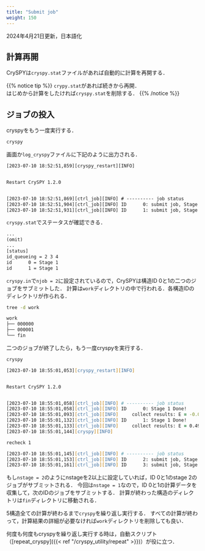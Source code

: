 ```yaml
---
title: "Submit job"
weight: 150
---
```


2024年4月21日更新，日本語化

## 計算再開

CrySPYは`cryspy.stat`ファイルがあれば自動的に計算を再開する．

{{% notice tip %}}
`crypy.stat`があれば続きから再開．  
はじめから計算をしたければ`cryspy.stat`を削除する．
{{% /notice %}}



## ジョブの投入

cryspyをもう一度実行する．

``` zsh
cryspy
```

画面か`log_cryspy`ファイルに下記のように出力される．


``` txt
[2023-07-10 18:52:51,859][cryspy_restart][INFO] 


Restart CrySPY 1.2.0


[2023-07-10 18:52:51,869][ctrl_job][INFO] # ---------- job status
[2023-07-10 18:52:51,904][ctrl_job][INFO] ID      0: submit job, Stage 1
[2023-07-10 18:52:51,931][ctrl_job][INFO] ID      1: submit job, Stage 1
```


`cryspy.stat`でステータスが確認できる．

``` txt
...
(omit)
...
[status]
id_queueing = 2 3 4
id      0 = Stage 1
id      1 = Stage 1
```
`cryspy.in`で`njob = 2`に設定されているので，CrySPYは構造ID 0と1の二つのジョブをサブミットした．
計算は`work`ディレクトリの中で行われる．各構造IDのディレクトリが作られる．
``` zsh
tree -d work
```
``` txt
work
├── 000000
├── 000001
└── fin
```

二つのジョブが終了したら，もう一度cryspyを実行する．


``` zsh
cryspy
```
``` zsh
[2023-07-10 18:55:01,053][cryspy_restart][INFO] 


Restart CrySPY 1.2.0


[2023-07-10 18:55:01,058][ctrl_job][INFO] # ---------- job status
[2023-07-10 18:55:01,058][ctrl_job][INFO] ID      0: Stage 1 Done!
[2023-07-10 18:55:01,093][ctrl_job][INFO]     collect results: E = -0.00696997755502915 eV/atom
[2023-07-10 18:55:01,132][ctrl_job][INFO] ID      1: Stage 1 Done!
[2023-07-10 18:55:01,133][ctrl_job][INFO]     collect results: E = 0.4934076667166454 eV/atom
[2023-07-10 18:55:01,144][cryspy][INFO] 

recheck 1

[2023-07-10 18:55:01,145][ctrl_job][INFO] # ---------- job status
[2023-07-10 18:55:01,153][ctrl_job][INFO] ID      2: submit job, Stage 1
[2023-07-10 18:55:01,161][ctrl_job][INFO] ID      3: submit job, Stage 1
```
もし`nstage = 2`のようにnstageを2以上に設定していれば，ID 0と1のstage 2のジョブがサブミットされる．
今回は`nstage = 1`なので，ID 0と1の計算データを収集して，次のIDのジョブをサブミットする．
計算が終わった構造のディレクトリは`fin`ディレクトリに移動される．

5構造全ての計算が終わるまで`cryspy`を繰り返し実行する．
すべての計算が終わって，計算結果の詳細が必要なければ`work`ディレクトリを削除しても良い．

何度も何度もcryspyを繰り返し実行する時は，自動スクリプト（[repeat_cryspy]({{< ref "/cryspy_utility/repeat" >}})）が役に立つ．